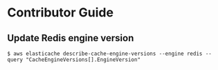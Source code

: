 # Contributor Guide

## Update Redis engine version

```
$ aws elasticache describe-cache-engine-versions --engine redis --query "CacheEngineVersions[].EngineVersion"
```
